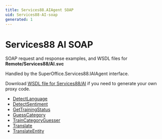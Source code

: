 ```yaml
---
title: Services88.AIAgent SOAP
uid: Services88-AI-soap
generated: 1
---
```


# Services88 AI SOAP

SOAP request and response examples, and WSDL files for **Remote/Services88/AI.svc**

Handled by the <see cref="T:SuperOffice.Services88.IAIAgent">SuperOffice.Services88.IAIAgent</see> interface.



Download [WSDL file for Services88/AI](../Services88-AI.md) if you need to generate your own proxy code.

* [DetectLanguage](DetectLanguage.md)
* [DetectSentiment](DetectSentiment.md)
* [GetTrainingStatus](GetTrainingStatus.md)
* [GuessCategory](GuessCategory.md)
* [TrainCategoryGuesser](TrainCategoryGuesser.md)
* [Translate](Translate.md)
* [TranslateEntity](TranslateEntity.md)

